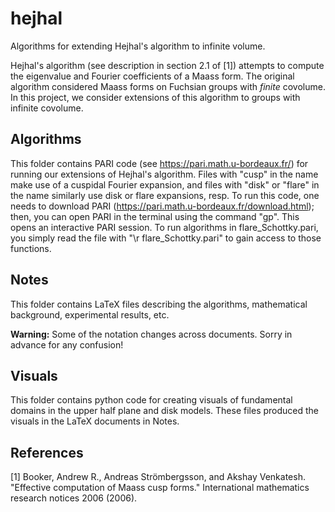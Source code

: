# hejhal
Algorithms for extending Hejhal's algorithm to infinite volume.

Hejhal's algorithm (see description in section 2.1 of [1]) attempts to compute the eigenvalue and Fourier coefficients of a Maass form. The original algorithm considered Maass forms on Fuchsian groups with *finite* covolume. In this project, we consider extensions of this algorithm to groups with infinite covolume.

## Algorithms
This folder contains PARI code (see https://pari.math.u-bordeaux.fr/) for running our extensions of Hejhal's algorithm. Files with "cusp" in the name make use of a cuspidal Fourier expansion, and files with "disk" or "flare" in the name similarly use disk or flare expansions, resp. To run this code, one needs to download PARI (https://pari.math.u-bordeaux.fr/download.html); then, you can open PARI in the terminal using the command "gp". This opens an interactive PARI session. To run algorithms in flare_Schottky.pari, you simply read the file with "\r flare_Schottky.pari" to gain access to those functions.

## Notes
This folder contains LaTeX files describing the algorithms, mathematical background, experimental results, etc.

**Warning:** Some of the notation changes across documents. Sorry in advance for any confusion!

## Visuals
This folder contains python code for creating visuals of fundamental domains in the upper half plane and disk models. These files produced the visuals in the LaTeX documents in Notes.

## References

[1] Booker, Andrew R., Andreas Strömbergsson, and Akshay Venkatesh. "Effective computation of Maass cusp forms." International mathematics research notices 2006 (2006).
